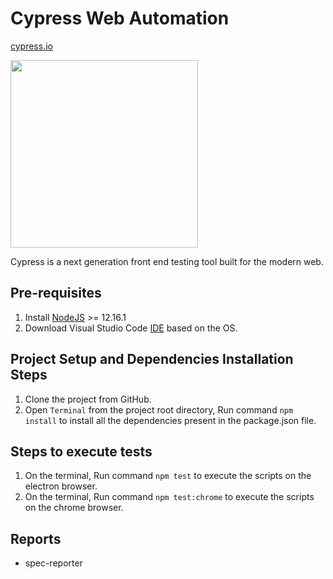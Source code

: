 # Cypress Web Automation
[cypress.io](https://www.cypress.io/)

<img src = "https://user-images.githubusercontent.com/48508827/118402173-69b0cf00-b686-11eb-8896-5cf1e9ce850a.png" height = "300">

Cypress is a next generation front end testing tool built for the modern web.

## Pre-requisites
1. Install [NodeJS](https://nodejs.org/en/download/) >= 12.16.1
2. Download Visual Studio Code [IDE](https://code.visualstudio.com/download) based on the OS.

## Project Setup and Dependencies Installation Steps
1. Clone the project from GitHub. 
2. Open `Terminal` from the project root directory, Run command `npm install` to install all the dependencies present in the package.json file.

## Steps to execute tests
1. On the terminal, Run command `npm test` to execute the scripts on the electron browser.
2. On the terminal, Run command `npm test:chrome` to execute the scripts on the chrome browser.

## Reports 
- spec-reporter



